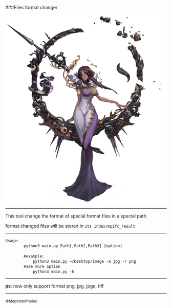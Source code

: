 ###Files format changer

![2](./2.png)

***

This tool change the format of special format files in a special path 

format changed files will be stored in `Its Index/mpifc_result`

***

```python3
Usage:
		python3 main.py Path[,Path2,Path3] [option]
		
		#example:
			python3 main.py ~/Desktop/image -a jpg -r png
		#see more option 
			python3 main.py -h
```

***

**ps**: now only support format png, jpg, jpge, tiff

***

<small>&copy;MephistoPheies</small>
